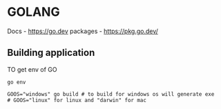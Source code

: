 # GOLANG

Docs - <https://go.dev>
packages - <https://pkg.go.dev/>

## Building application

TO get env of GO

```
go env
```

```
GOOS="windows" go build # to build for windows os will generate exe
# GOOS="linux" for linux and "darwin" for mac
```
